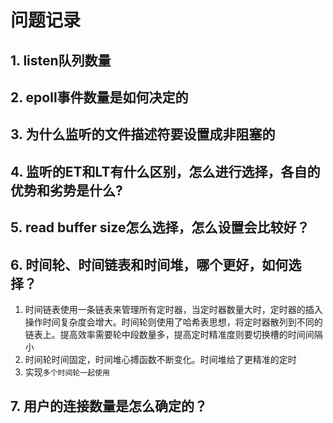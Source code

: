 # 问题记录

## 1. listen队列数量

## 2. epoll事件数量是如何决定的

## 3. 为什么监听的文件描述符要设置成非阻塞的

## 4. 监听的ET和LT有什么区别，怎么进行选择，各自的优势和劣势是什么?

## 5. read buffer size怎么选择，怎么设置会比较好？

## 6. 时间轮、时间链表和时间堆，哪个更好，如何选择？

1. 时间链表使用一条链表来管理所有定时器，当定时器数量大时，定时器的插入操作时间复杂度会增大。时间轮则使用了哈希表思想，将定时器散列到不同的链表上。提高效率需要轮中段数量多，提高定时精准度则要切换槽的时间间隔小
2. 时间轮时间固定，时间堆心搏函数不断变化。时间堆给了更精准的定时
3. 实现`多个时间轮一起使用`

## 7. 用户的连接数量是怎么确定的？
